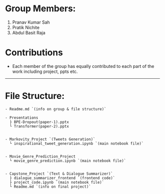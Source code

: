 # Group Members:
1. Pranav Kumar Sah
2. Pratik Nichite
3. Abdul Basit Raja

# Contributions
- Each member of the group has equally contributed to each part of the work including project, ppts etc.

---
# File Structure:
```
- Readme.md `(info on group & file structure)`

- Presentations
  ├ BPE-Dropout(paper-1).pptx
  └ Transformer(paper-2).pptx


- Markovity_Project `(Tweets Generation)`
  └ inspirational_tweet_generation.ipynb `(main notebook file)`


- Movie_Genre_Prediction_Project
  └ movie_genre_prediction.ipynb `(main notebook file)`


- Capstone_Project `(Text & Dialogue Summarizer)`
  ├ dialogue_summarizer_frontend `(frontend code)`
  ├ project_code.ipynb `(main notebook file)`
  └ Readme.md `(info on final project)`

```
